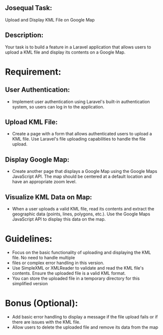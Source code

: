 ## Josequal Task:
Upload and Display KML File on Google Map

## Description:
Your task is to build a feature in a Laravel application that allows users to upload a KML file and display 
its contents on a Google Map.

# Requirement:
## User Authentication:
- Implement user authentication using Laravel's built-in authentication system, so users can log in to the 
application.
## Upload KML File:
- Create a page with a form that allows authenticated users to upload a KML file. Use Laravel's file 
uploading capabilities to handle the file upload.
## Display Google Map:
- Create another page that displays a Google Map using the Google Maps JavaScript API. The map should 
be centered at a default location and have an appropriate zoom level.
## Visualize KML Data on Map:
- When a user uploads a valid KML file, read its contents and extract the geographic data (points, lines, 
polygons, etc.). Use the Google Maps JavaScript API to display this data on the map.

# Guidelines:
- Focus on the basic functionality of uploading and displaying the KML file. No need to handle multiple 
- files or complex error handling in this version.
- Use SimpleXML or XMLReader to validate and read the KML file's contents. Ensure the uploaded file is a 
valid KML format.
- You can store the uploaded file in a temporary directory for this simplified version


# Bonus (Optional):
- Add basic error handling to display a message if the file upload fails or if there are issues with the KML 
file.
- Allow users to delete the uploaded file and remove its data from the map
